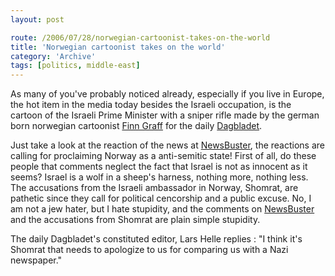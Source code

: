 ```yaml
---
layout: post

route: /2006/07/28/norwegian-cartoonist-takes-on-the-world
title: 'Norwegian cartoonist takes on the world'
category: 'Archive'
tags: [politics, middle-east]
---
```


As many of you've probably noticed already, especially if you live in Europe,
the hot item in the media today besides the Israeli occupation, is the cartoon
of the Israeli Prime Minister with a sniper rifle made by the german born
norwegian cartoonist
<a class="ph" target="_blank" rel="noopener noreferrer" href="http://no.wikipedia.org/wiki/Finn_Graff">Finn
Graff</a> for the daily [Dagbladet](https://www.dagbladet.no).

Just take a look at the reaction of the news at
[NewsBuster](http://newsbusters.org/node/6604), the reactions are calling for
proclaiming Norway as a anti-semitic state! First of all, do these people that
comments neglect the fact that Israel is not as innocent as it seems? Israel is
a wolf in a sheep's harness, nothing more, nothing less. The accusations from
the Israeli ambassador in Norway, Shomrat, are pathetic since they call for
political cencorship and a public excuse. No, I am not a jew hater, but I hate
stupidity, and the comments on [NewsBuster](http://newsbusters.org/node/6604)
and the accusations from Shomrat are plain simple stupidity.

The daily Dagbladet's constituted editor, Lars Helle replies : "I think it's
Shomrat that needs to apologize to us for comparing us with a Nazi newspaper."
